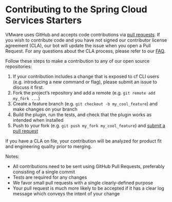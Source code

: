 # Contributing to the Spring Cloud Services Starters

VMware uses GitHub and accepts code contributions via
[pull requests](https://help.github.com/articles/using-pull-requests).  If you wish to contribute code and
you have not signed our contributor license agreement (CLA), our bot will update the issue when you open a Pull Request.
For any questions about the CLA process, please refer to our [FAQ](https://cla.vmware.com/faq).

Follow these steps to make a contribution to any of our open source repositories:

1. If your contribution includes a change that is exposed to cf CLI users
   (e.g. introducing a new command or flag), please submit an issue
   to discuss it first.
1. Fork the project’s repository and add a remote (e.g. `git remote add my_fork ...`)
1. Create a feature branch (e.g. `git checkout -b my_cool_feature`) and make changes on your branch
1. Build the plugin, run the tests, and check that the plugin works as intended when installed
1. Push to your fork (e.g. `git push my_fork my_cool_feature`) and [submit a pull request](https://help.github.com/articles/creating-a-pull-request)

If you have a CLA on file, your contribution will be analyzed for product fit and engineering quality prior to merging.

Notes:
* All contributions need to be sent using GitHub Pull Requests, preferably consisting of a single commit
* Tests are required for any changes
* We favor small pull requests with a single clearly-defined purpose
* Your pull request is much more likely to be accepted if it has a clear log message which conveys the intent of your change